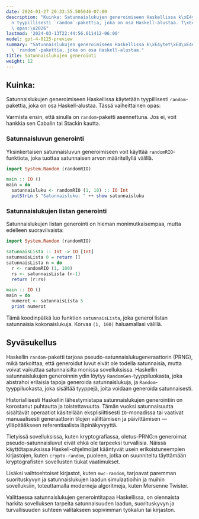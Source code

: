 ```yaml
---
date: 2024-01-27 20:33:55.505046-07:00
description: "Kuinka: Satunnaislukujen generoimiseen Haskellissa k\xE4ytet\xE4\xE4\
  n tyypillisesti `random`-pakettia, joka on osa Haskell-alustaa. T\xE4ss\xE4 vaiheittainen\
  \ opas:\u2026"
lastmod: '2024-03-13T22:44:56.611412-06:00'
model: gpt-4-0125-preview
summary: "Satunnaislukujen generoimiseen Haskellissa k\xE4ytet\xE4\xE4n tyypillisesti\
  \ `random`-pakettia, joka on osa Haskell-alustaa."
title: Satunnaislukujen generointi
weight: 12
---
```


## Kuinka:
Satunnaislukujen generoimiseen Haskellissa käytetään tyypillisesti `random`-pakettia, joka on osa Haskell-alustaa. Tässä vaiheittainen opas:

Varmista ensin, että sinulla on `random`-paketti asennettuna. Jos ei, voit hankkia sen Cabalin tai Stackin kautta.

### Satunnaisluvun generointi
Yksinkertaisen satunnaisluvun generoimiseen voit käyttää `randomRIO`-funktiota, joka tuottaa satunnaisen arvon määritellyllä välillä.

```Haskell
import System.Random (randomRIO)

main :: IO ()
main = do
  satunnaisluku <- randomRIO (1, 10) :: IO Int
  putStrLn $ "Satunnaisluku: " ++ show satunnaisluku
```

### Satunnaislukujen listan generointi
Satunnaislukujen listan generointi on hieman monimutkaisempaa, mutta edelleen suoraviivaista:

```Haskell
import System.Random (randomRIO)

satunnaisLista :: Int -> IO [Int]
satunnaisLista 0 = return []
satunnaisLista n = do
  r <- randomRIO (1, 100)
  rs <- satunnaisLista (n-1)
  return (r:rs)

main :: IO ()
main = do
  numerot <- satunnaisLista 5
  print numerot
```

Tämä koodinpätkä luo funktion `satunnaisLista`, joka generoi listan satunnaisia kokonaislukuja. Korvaa `(1, 100)` haluamallasi välillä.

## Syväsukellus
Haskellin `random`-paketti tarjoaa pseudo-satunnaislukugeneraattorin (PRNG), mikä tarkoittaa, että generoidut luvut eivät ole todella satunnaisia, mutta voivat vaikuttaa satunnaisilta monissa sovelluksissa. Haskellin satunnaislukujen generoinnin ydin löytyy `RandomGen`-tyyppiluokasta, joka abstrahoi erilaisia tapoja generoida satunnaislukuja, ja `Random`-tyyppiluokasta, joka sisältää tyyppejä, joita voidaan generoida satunnaisesti.

Historiallisesti Haskellin lähestymistapa satunnaislukujen generointiin on korostanut puhtautta ja toistettavuutta. Tämän vuoksi satunnaisuutta sisältävät operaatiot käsitellään eksplisiittisesti `IO`-monadissa tai vaativat manuaalisesti generaattorin tilojen välittämisen ja päivittämisen — ylläpitääkseen referentiaalista läpinäkyvyyttä.

Tietyissä sovelluksissa, kuten kryptografiassa, oletus-PRNG:n generoimat pseudo-satunnaisluvut eivät ehkä ole tarpeeksi turvallisia. Näissä käyttötapauksissa Haskell-ohjelmoijat kääntyvät usein erikoistuneempien kirjastojen, kuten `crypto-random`, puoleen, jotka on suunniteltu täyttämään kryptografisten sovellusten tiukat vaatimukset.

Lisäksi vaihtoehtoiset kirjastot, kuten `mwc-random`, tarjoavat paremman suorituskyvyn ja satunnaislukujen laadun simulaatioihin ja muihin sovelluksiin, toteuttamalla moderneja algoritmeja, kuten Mersenne Twister.

Valittaessa satunnaislukujen generointitapaa Haskellissa, on olennaista harkita sovelluksen tarpeita satunnaisuuden laadun, suorituskyvyn ja turvallisuuden suhteen valitakseen sopivimman työkalun tai kirjaston.
